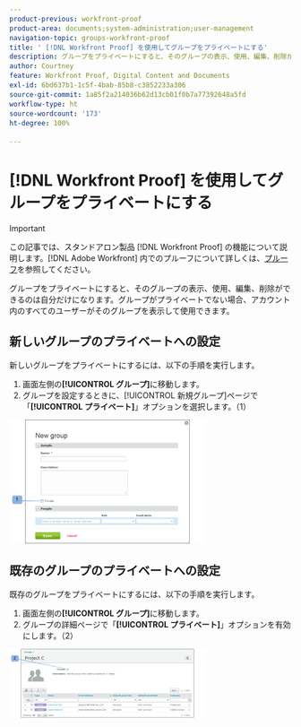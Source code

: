 ```yaml
---
product-previous: workfront-proof
product-area: documents;system-administration;user-management
navigation-topic: groups-workfront-proof
title: ' [!DNL Workfront Proof] を使用してグループをプライベートにする'
description: グループをプライベートにすると、そのグループの表示、使用、編集、削除ができるのは自分だけになります。グループがプライベートでない場合、アカウント内のすべてのユーザーがそのグループを表示して使用できます。
author: Courtney
feature: Workfront Proof, Digital Content and Documents
exl-id: 6bd637b1-1c5f-4bab-85b8-c3852233a306
source-git-commit: 1a85f2a214036b62d13cb01f0b7a77392648a5fd
workflow-type: ht
source-wordcount: '173'
ht-degree: 100%

---
```


# [!DNL Workfront Proof] を使用してグループをプライベートにする

>[!IMPORTANT]
>
>この記事では、スタンドアロン製品 [!DNL Workfront Proof] の機能について説明します。[!DNL Adobe Workfront] 内でのプルーフについて詳しくは、[プルーフ](../../../review-and-approve-work/proofing/proofing.md)を参照してください。

グループをプライベートにすると、そのグループの表示、使用、編集、削除ができるのは自分だけになります。グループがプライベートでない場合、アカウント内のすべてのユーザーがそのグループを表示して使用できます。

## 新しいグループのプライベートへの設定

新しいグループをプライベートにするには、以下の手順を実行します。

1. 画面左側の&#x200B;**[!UICONTROL グループ]**&#x200B;に移動します。
1. グループを設定するときに、[!UICONTROL 新規グループ]ページで「**[!UICONTROL プライベート]**」オプションを選択します。（1）

![Private_new_group.png](assets/private-new-group-350x221.png)

## 既存のグループのプライベートへの設定

既存のグループをプライベートにするには、以下の手順を実行します。

1. 画面左側の&#x200B;**[!UICONTROL グループ]**&#x200B;に移動します。
1. グループの詳細ページで「**[!UICONTROL プライベート]**」オプションを有効にします。（2）

![Private_Group_Details.png](assets/private-group-details-350x123.png)
